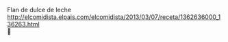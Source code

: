 Flan de dulce de leche	http://elcomidista.elpais.com/elcomidista/2013/03/07/receta/1362636000_136263.html	
਍